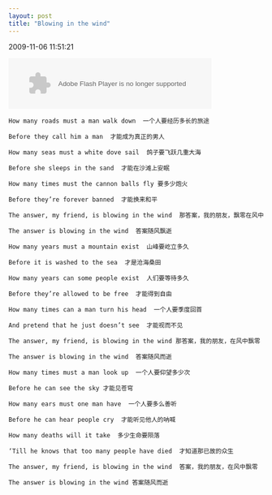 ```yaml
---
layout: post
title: "Blowing in the wind"
---
```


<p class='meta'>2009-11-06 11:51:21</p>

<object height="100" width="400" align="middle" codebase="http://fpdownload.macromedia.com/pub/shockwave/cabs/flash/swflash.cab#version=7,0,0,0" classid="clsid:d27cdb6e-ae6d-11cf-96b8-444553540000"><param value="best" name="quality"/><param value="never" name="allowScriptAccess"/><param value="true" name="allowFullScreen"/><param value="transparent" name="wmode"/><param value="http://www.blogcastone.net/audio/player.swf?soundFile=http%3A%2F%2Fwww.txms.cn%2Fuploadfile%2F2005122121542851.mp3&amp;playerID=10&amp;bg=0xeeeeee&amp;leftbg=0x99ff00&amp;lefticon=0x666666&amp;rightbg=0x666666&amp;rightbghover=0x99ff00&amp;righticon=0xffffff&amp;righticonhover=0xffffff&amp;text=0x666666&amp;slider=0x666666&amp;track=0xFFFFFF&amp;border=0x666666&amp;loader=0x99ff00&amp;loop=no&amp;autostart=no" name="movie"/><embed height="100" width="400" pluginspage="http://www.macromedia.com/go/getflashplayer" flashvars="playerMode=embedded" wmode="transparent" bgcolor="#ffffff" quality="best" allowfullscreen="true" allowscriptaccess="never" src="http://www.blogcastone.net/audio/player.swf?soundFile=http%3A%2F%2Fwww.txms.cn%2Fuploadfile%2F2005122121542851.mp3&amp;playerID=10&amp;bg=0xeeeeee&amp;leftbg=0x99ff00&amp;lefticon=0x666666&amp;rightbg=0x666666&amp;rightbghover=0x99ff00&amp;righticon=0xffffff&amp;righticonhover=0xffffff&amp;text=0x666666&amp;slider=0x666666&amp;track=0xFFFFFF&amp;border=0x666666&amp;loader=0x99ff00&amp;loop=no&amp;autostart=no" type="application/x-shockwave-flash"/></object>

    How many roads must a man walk down  一个人要经历多长的旅途

    Before they call him a man  才能成为真正的男人

    How many seas must a white dove sail  鸽子要飞跃几重大海

    Before she sleeps in the sand  才能在沙滩上安眠

    How many times must the cannon balls fly 要多少炮火

    Before they’re forever banned  才能换来和平

    The answer, my friend, is blowing in the wind  那答案，我的朋友，飘零在风中

    The answer is blowing in the wind  答案随风飘逝

    How many years must a mountain exist  山峰要屹立多久

    Before it is washed to the sea  才是沧海桑田

    How many years can some people exist  人们要等待多久

    Before they’re allowed to be free  才能得到自由

    How many times can a man turn his head  一个人要季度回首

    And pretend that he just doesn’t see  才能视而不见

    The answer, my friend, is blowing in the wind 那答案，我的朋友，在风中飘零

    The answer is blowing in the wind  答案随风而逝

    How many times must a man look up  一个人要仰望多少次

    Before he can see the sky 才能见苍穹

    How many ears must one man have  一个人要多么善听

    Before he can hear people cry  才能听见他人的呐喊

    How many deaths will it take  多少生命要陨落

    ‘Till he knows that too many people have died  才知道那已故的众生

    The answer, my friend, is blowing in the wind  答案，我的朋友，在风中飘零

    The answer is blowing in the wind 答案随风而逝